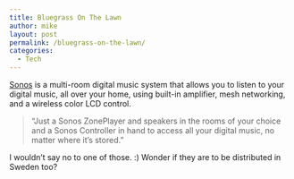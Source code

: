 ```yaml
---
title: Bluegrass On The Lawn
author: mike
layout: post
permalink: /bluegrass-on-the-lawn/
categories:
  - Tech
---
```

<a target="_blank" href="http://www.sonos.com/">Sonos</a> is a multi-room digital music system that allows you to listen to your digital music, all over your home, using built-in amplifier, mesh networking, and a wireless color LCD control.

> &#8220;Just a Sonos ZonePlayer and speakers in the rooms of your choice and a Sonos Controller in hand to access all your digital music, no matter where it&#8217;s stored.&#8221;

I wouldn&#8217;t say no to one of those. :) Wonder if they are to be distributed in Sweden too?